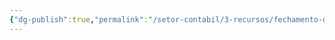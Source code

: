 ```yaml
---
{"dg-publish":true,"permalink":"/setor-contabil/3-recursos/fechamento-do-balanco/","dgPassFrontmatter":true,"created":"2025-06-16T11:48:14.105-03:00","updated":"2025-06-16T11:48:22.046-03:00"}
---
```


